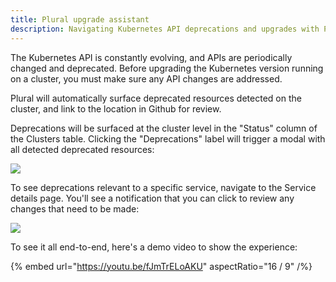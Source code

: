 ```yaml
---
title: Plural upgrade assistant
description: Navigating Kubernetes API deprecations and upgrades with Plural
---
```

The Kubernetes API is constantly evolving, and APIs are periodically changed and deprecated. Before upgrading the Kubernetes version running on a cluster, you must make sure any API changes are addressed.

Plural will automatically surface deprecated resources detected on the cluster, and link to the location in Github for review.

Deprecations will be surfaced at the cluster level in the "Status" column of the Clusters table. Clicking the "Deprecations" label will trigger a modal with all detected deprecated resources:

![](/assets/deployments/deprecated-resources.png)

To see deprecations relevant to a specific service, navigate to the Service details page. You'll see a notification that you can click to review any changes that need to be made:

![](/assets/deployments/deprecation-warning.png)

To see it all end-to-end, here's a demo video to show the experience:

{% embed url="https://youtu.be/fJmTrELoAKU" aspectRatio="16 / 9" /%}
